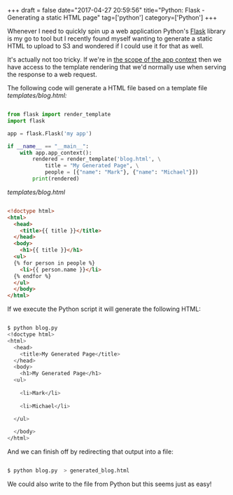 +++
draft = false
date="2017-04-27 20:59:56"
title="Python: Flask - Generating a static HTML page"
tag=['python']
category=['Python']
+++

<p>
Whenever I need to quickly spin up a web application Python's <a href="http://flask.pocoo.org">Flask</a> library is my go to tool but I recently found myself wanting to generate a static HTML to upload to S3 and wondered if I could use it for that as well.</p>


<p>
It's actually not too tricky. If we're in <a href="http://stackoverflow.com/questions/31830663/how-to-render-template-in-flask-without-using-request-context">the scope of the app context</a> then we have access to the template rendering that we'd normally use when serving the response to a web request.</p>


<p>The following code will generate a HTML file based on a template file</a> <cite>templates/blog.html<cite>:
</p>




~~~python

from flask import render_template
import flask

app = flask.Flask('my app')

if __name__ == "__main__":
    with app.app_context():
        rendered = render_template('blog.html', \
            title = "My Generated Page", \
            people = [{"name": "Mark"}, {"name": "Michael"}])
        print(rendered)
~~~

<p>
<cite>templates/blog.html</cite>
</p>



~~~html

<!doctype html>
<html>
  <head>
	<title>{{ title }}</title>
  </head>
  <body>
	<h1>{{ title }}</h1>
  <ul>
  {% for person in people %}
    <li>{{ person.name }}</li>
  {% endfor %}
  </ul>
  </body>
</html>
~~~

<p>If we execute the Python script it will generate the following HTML:</p>



~~~bash

$ python blog.py 
<!doctype html>
<html>
  <head>
	<title>My Generated Page</title>
  </head>
  <body>
	<h1>My Generated Page</h1>
  <ul>
  
    <li>Mark</li>
  
    <li>Michael</li>
  
  </ul>

  </body>
</html>
~~~

<P>
And we can finish off by redirecting that output into a file:
</P>


~~~bash

$ python blog.py  > generated_blog.html
~~~

<p>
We could also write to the file from Python but this seems just as easy!
</p>

